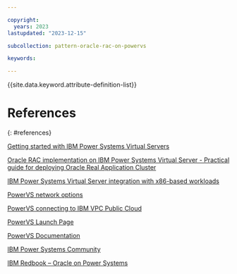 ```yaml
---

copyright:
  years: 2023
lastupdated: "2023-12-15"

subcollection: pattern-oracle-rac-on-powervs

keywords:

---
```


{{site.data.keyword.attribute-definition-list}}

# References
{: #references}

[Getting started with IBM Power Systems Virtual Servers](https://cloud.ibm.com/docs/power-iaas?topic=power-iaas-getting-started)

[Oracle RAC implementation on IBM Power Systems Virtual Server - Practical guide for deploying Oracle Real Application Cluster](https://www.ibm.com/support/pages/oracle-rac-implementation-ibm-power-systems-virtual-server)

[IBM Power Systems Virtual Server integration with x86-based workloads](https://cloud.ibm.com/media/docs/downloads/power-iaas-tutorials/PowerVS_and_x86_Integration_Tutorial_v1.pdf)

[PowerVS network options](https://cloud.ibm.com/docs/power-iaas?topic=power-iaas-network-architecture-diagrams)

[PowerVS connecting to IBM VPC Public Cloud](https://www.ibm.com/blog/connecting-ibm-vpc-to-ibm-power-virtual-servers-and-ibm-cloud-object-storage/)

[PowerVS Launch Page](https://cloud.ibm.com/catalog/services/power-systems-virtual-server)

[PowerVS Documentation](https://cloud.ibm.com/docs/power-iaas)

[IBM Power Systems Community](https://community.ibm.com/community/user/power/home)

[IBM Redbook – Oracle on Power Systems](https://www.redbooks.ibm.com/redbooks/pdfs/sg248485.pdf)
